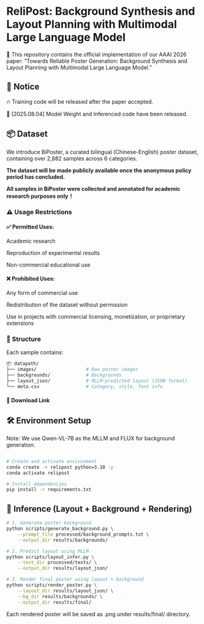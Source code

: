 # ReliPost: Background Synthesis and Layout Planning with Multimodal Large Language Model
📌 This repository contains the official implementation of our AAAI 2026 paper:
“Towards Reliable Poster Generation: Background Synthesis and Layout Planning with Multimodal Large Language Model.”

## 📢 Notice
🔥 Training code  will be released after the paper accepted.

📝 [2025.08.04] Model Weight and Inferenced code have been released.



## 📦 Dataset
We introduce BiPoster, a curated bilingual (Chinese-English) poster dataset, containing over 2,882 samples across 6 categories.

**The dataset will be made publicly available once the anonymous policy period has concluded.**

**All samples in BiPoster were collected and annotated for academic research purposes only！**

### ⚠️ Usage Restrictions
#### ✅ Permitted Uses:
  
  Academic research
  
  Reproduction of experimental results
  
  Non-commercial educational use
  
  #### ❌ Prohibited Uses:
  
  Any form of commercial use
  
  Redistribution of the dataset without permission
  
  Use in projects with commercial licensing, monetization, or proprietary extensions

### 📁 Structure
Each sample contains:
``` bash
📦 datapath/
├── images/                  # Raw poster images
├── backgrounds/             # Backgrounds
├── layout_json/             # MLLM-predicted layout (JSON format)
└── meta.csv                 # Category, style, font info
```

#### 🔗 Download Link 

## 🛠 Environment Setup
Note: We use Qwen-VL-7B as the MLLM and FLUX for background generation.
```bash

# Create and activate environment
conda create -n relipost python=3.10 -y
conda activate relipost

# Install dependencies
pip install -r requirements.txt
```

## 🚀 Inference (Layout + Background + Rendering)
```bash
# 1. Generate poster background
python scripts/generate_background.py \
    --prompt_file processed/background_prompts.txt \
    --output_dir results/backgrounds/

# 2. Predict layout using MLLM
python scripts/layout_infer.py \
    --text_dir processed/texts/ \
    --output_dir results/layout_json/

# 3. Render final poster using layout + background
python scripts/render_poster.py \
    --layout_dir results/layout_json/ \
    --bg_dir results/backgrounds/ \
    --output_dir results/final/
```
Each rendered poster will be saved as .png under results/final/ directory.





